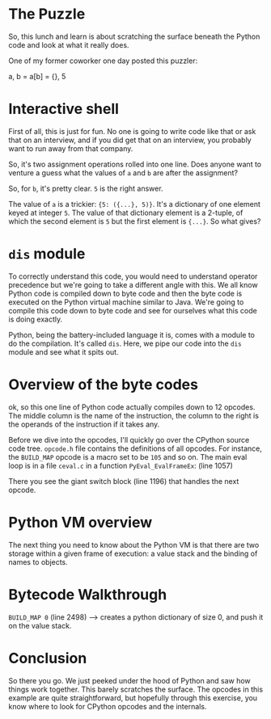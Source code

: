 # The Puzzle

So, this lunch and learn is about scratching the surface beneath the Python code and look at what it really does.

One of my former coworker one day posted this puzzler:

a, b = a[b] = {}, 5

# Interactive shell

First of all, this is just for fun.  No one is going to write code like that or ask that on an interview, and if you did get that on an interview, you probably
want to run away from that company.

So, it's two assignment operations rolled into one line. Does anyone want to venture a guess what the values of `a` and `b` are after the assignment?

So, for `b`, it's pretty clear. `5` is the right answer. 

The value of `a` is a trickier: `{5: ({...}, 5)}`.  It's a dictionary of one element keyed at integer `5`. The value of that dictionary element is a 2-tuple,
of which the second element is `5` but the first element is `{...}`.  So what gives?

# `dis` module

To correctly understand this code, you would need to understand operator precedence but we're going to take a different angle with this. We all know Python code is
compiled down to byte code and then the byte code is executed on the Python virtual machine similar to Java. We're going to compile this code down to byte code
and see for ourselves what this code is doing exactly.

Python, being the battery-included language it is, comes with a module to do the compilation. It's called `dis`. Here, we pipe our code into the `dis` module and see
what it spits out.

# Overview of the byte codes

ok, so this one line of Python code actually compiles down to 12 opcodes. The middle column is the name of the instruction, the column to the right
is the operands of the instruction if it takes any.

Before we dive into the opcodes, I'll quickly go over the CPython source code tree. `opcode.h` file contains the definitions of all opcodes. For instance, the `BUILD_MAP` opcode is a macro set to be `105` and so on. The main eval loop is in a file `ceval.c` in a function `PyEval_EvalFrameEx`: (line 1057)

There you see the giant switch block (line 1196) that handles the next opcode.

# Python VM overview

The next thing you need to know about the Python VM is that there are two storage within a given frame of execution: a value stack and the binding of names to objects.

# Bytecode Walkthrough

`BUILD_MAP 0` (line 2498)  --> creates a python dictionary of size 0, and push it on the value stack.

# Conclusion

So there you go. We just peeked under the hood of Python and saw how things work together. This barely scratches the surface. The opcodes in this example are quite straightforward, but hopefully through this exercise, you know where to look for CPython opcodes and the internals. 
